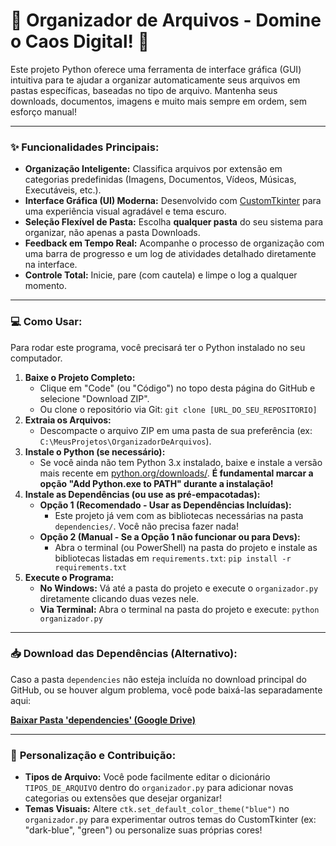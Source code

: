 # 🚀 Organizador de Arquivos - Domine o Caos Digital! 📁

Este projeto Python oferece uma ferramenta de interface gráfica (GUI) intuitiva para te ajudar a organizar automaticamente seus arquivos em pastas específicas, baseadas no tipo de arquivo. Mantenha seus downloads, documentos, imagens e muito mais sempre em ordem, sem esforço manual!

---

### ✨ **Funcionalidades Principais:**

* **Organização Inteligente:** Classifica arquivos por extensão em categorias predefinidas (Imagens, Documentos, Vídeos, Músicas, Executáveis, etc.).
* **Interface Gráfica (UI) Moderna:** Desenvolvido com [CustomTkinter](https://customtkinter.tomsonsdev.com/) para uma experiência visual agradável e tema escuro.
* **Seleção Flexível de Pasta:** Escolha **qualquer pasta** do seu sistema para organizar, não apenas a pasta Downloads.
* **Feedback em Tempo Real:** Acompanhe o processo de organização com uma barra de progresso e um log de atividades detalhado diretamente na interface.
* **Controle Total:** Inicie, pare (com cautela) e limpe o log a qualquer momento.

---

### 💻 **Como Usar:**

Para rodar este programa, você precisará ter o Python instalado no seu computador.

1.  **Baixe o Projeto Completo:**
    * Clique em "Code" (ou "Código") no topo desta página do GitHub e selecione "Download ZIP".
    * Ou clone o repositório via Git: `git clone [URL_DO_SEU_REPOSITORIO]`
2.  **Extraia os Arquivos:**
    * Descompacte o arquivo ZIP em uma pasta de sua preferência (ex: `C:\MeusProjetos\OrganizadorDeArquivos`).
3.  **Instale o Python (se necessário):**
    * Se você ainda não tem Python 3.x instalado, baixe e instale a versão mais recente em [python.org/downloads/](https://www.python.org/downloads/). **É fundamental marcar a opção "Add Python.exe to PATH" durante a instalação!**
4.  **Instale as Dependências (ou use as pré-empacotadas):**
    * **Opção 1 (Recomendado - Usar as Dependências Incluídas):**
        * Este projeto já vem com as bibliotecas necessárias na pasta `dependencies/`. Você não precisa fazer nada!
    * **Opção 2 (Manual - Se a Opção 1 não funcionar ou para Devs):**
        * Abra o terminal (ou PowerShell) na pasta do projeto e instale as bibliotecas listadas em `requirements.txt`:
            `pip install -r requirements.txt`
5.  **Execute o Programa:**
    * **No Windows:** Vá até a pasta do projeto e execute o `organizador.py` diretamente clicando duas vezes nele.
    * **Via Terminal:** Abra o terminal na pasta do projeto e execute: `python organizador.py`

---

### 📥 **Download das Dependências (Alternativo):**

Caso a pasta `dependencies` não esteja incluída no download principal do GitHub, ou se houver algum problema, você pode baixá-las separadamente aqui:

[**Baixar Pasta 'dependencies' (Google Drive)**](https://drive.google.com/drive/folders/1Y-bVFgIA3STM524cyMx8BBPUU0eYiArM?usp=sharing)

---

### 📝 **Personalização e Contribuição:**

* **Tipos de Arquivo:** Você pode facilmente editar o dicionário `TIPOS_DE_ARQUIVO` dentro do `organizador.py` para adicionar novas categorias ou extensões que desejar organizar!
* **Temas Visuais:** Altere `ctk.set_default_color_theme("blue")` no `organizador.py` para experimentar outros temas do CustomTkinter (ex: "dark-blue", "green") ou personalize suas próprias cores!

